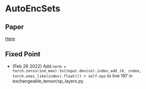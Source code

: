 # AutoEncSets  
## Paper
[Here](https://arxiv.org/abs/1803.02879)  

## Fixed Point  
- (Feb 26 2022) Add `norm = torch.zeros(ind_max).to(input.device).index_add_(0, index, torch.ones_like(index).float()) + self.eps` to line 197 in exchangeable_tensor/sp_layers.py 
